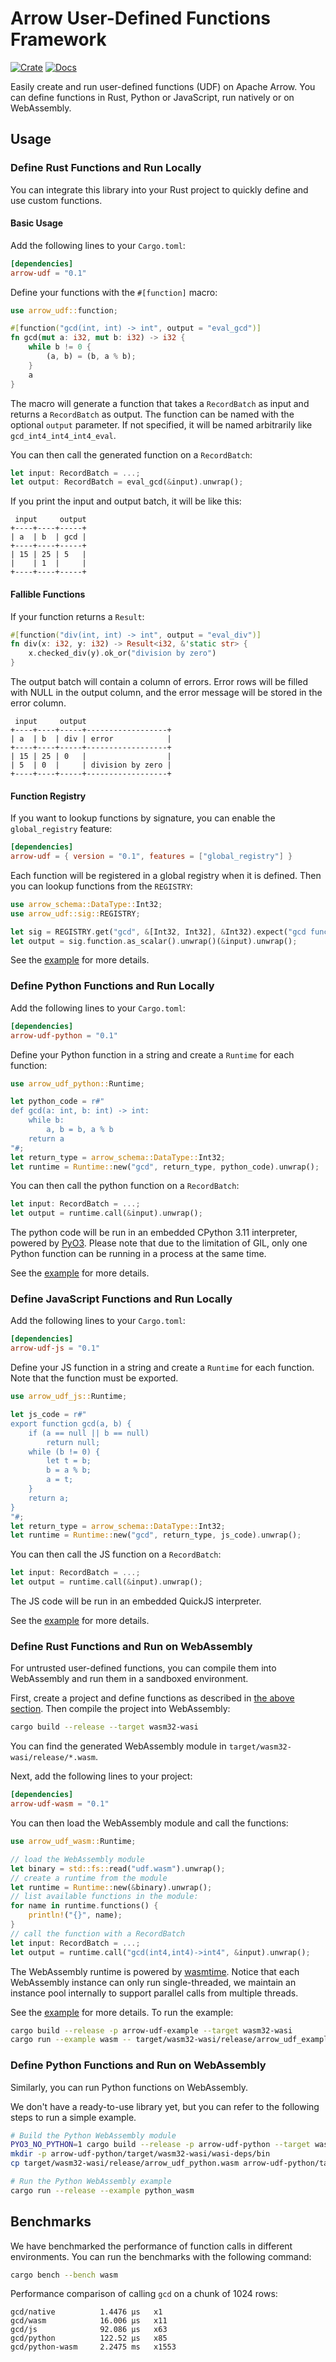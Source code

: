 # Arrow User-Defined Functions Framework

[![Crate](https://img.shields.io/crates/v/arrow-udf.svg)](https://crates.io/crates/arrow-udf)
[![Docs](https://docs.rs/arrow-udf/badge.svg)](https://docs.rs/arrow-udf)

Easily create and run user-defined functions (UDF) on Apache Arrow.
You can define functions in Rust, Python or JavaScript, run natively or on WebAssembly.

## Usage

### Define Rust Functions and Run Locally

You can integrate this library into your Rust project to quickly define and use custom functions.

#### Basic Usage

Add the following lines to your `Cargo.toml`:

```toml
[dependencies]
arrow-udf = "0.1"
```

Define your functions with the `#[function]` macro:

```rust
use arrow_udf::function;

#[function("gcd(int, int) -> int", output = "eval_gcd")]
fn gcd(mut a: i32, mut b: i32) -> i32 {
    while b != 0 {
        (a, b) = (b, a % b);
    }
    a
}
```

The macro will generate a function that takes a `RecordBatch` as input and returns a `RecordBatch` as output.
The function can be named with the optional `output` parameter.
If not specified, it will be named arbitrarily like `gcd_int4_int4_int4_eval`.

You can then call the generated function on a `RecordBatch`:

```rust
let input: RecordBatch = ...;
let output: RecordBatch = eval_gcd(&input).unwrap();
```

If you print the input and output batch, it will be like this:

```text
 input     output
+----+----+-----+
| a  | b  | gcd |
+----+----+-----+
| 15 | 25 | 5   |
|    | 1  |     |
+----+----+-----+
```

#### Fallible Functions

If your function returns a `Result`:

```rust
#[function("div(int, int) -> int", output = "eval_div")]
fn div(x: i32, y: i32) -> Result<i32, &'static str> {
    x.checked_div(y).ok_or("division by zero")
}
```

The output batch will contain a column of errors. Error rows will be filled with NULL in the output column,
and the error message will be stored in the error column.

```text
 input     output
+----+----+-----+------------------+
| a  | b  | div | error            |
+----+----+-----+------------------+
| 15 | 25 | 0   |                  |
| 5  | 0  |     | division by zero |
+----+----+-----+------------------+
```

#### Function Registry

If you want to lookup functions by signature, you can enable the `global_registry` feature:

```toml
[dependencies]
arrow-udf = { version = "0.1", features = ["global_registry"] }
```

Each function will be registered in a global registry when it is defined.
Then you can lookup functions from the `REGISTRY`:

```rust
use arrow_schema::DataType::Int32;
use arrow_udf::sig::REGISTRY;

let sig = REGISTRY.get("gcd", &[Int32, Int32], &Int32).expect("gcd function");
let output = sig.function.as_scalar().unwrap()(&input).unwrap();
```

See the [example](./arrow-udf/examples/rust.rs) for more details.

### Define Python Functions and Run Locally

Add the following lines to your `Cargo.toml`:

```toml
[dependencies]
arrow-udf-python = "0.1"
```

Define your Python function in a string and create a `Runtime` for each function:

```rust
use arrow_udf_python::Runtime;

let python_code = r#"
def gcd(a: int, b: int) -> int:
    while b:
        a, b = b, a % b
    return a
"#;
let return_type = arrow_schema::DataType::Int32;
let runtime = Runtime::new("gcd", return_type, python_code).unwrap();
```

You can then call the python function on a `RecordBatch`:

```rust
let input: RecordBatch = ...;
let output = runtime.call(&input).unwrap();
```

The python code will be run in an embedded CPython 3.11 interpreter, powered by [PyO3](pyo3.rs).
Please note that due to the limitation of GIL, only one Python function can be running in a process at the same time.

See the [example](./arrow-udf-python/examples/python.rs) for more details.

### Define JavaScript Functions and Run Locally

Add the following lines to your `Cargo.toml`:

```toml
[dependencies]
arrow-udf-js = "0.1"
```

Define your JS function in a string and create a `Runtime` for each function.
Note that the function must be exported.

```rust
use arrow_udf_js::Runtime;

let js_code = r#"
export function gcd(a, b) {
    if (a == null || b == null) 
        return null;
    while (b != 0) {
        let t = b;
        b = a % b;
        a = t;
    }
    return a;
}
"#;
let return_type = arrow_schema::DataType::Int32;
let runtime = Runtime::new("gcd", return_type, js_code).unwrap();
```

You can then call the JS function on a `RecordBatch`:

```rust
let input: RecordBatch = ...;
let output = runtime.call(&input).unwrap();
```

The JS code will be run in an embedded QuickJS interpreter.

See the [example](./arrow-udf-js/examples/js.rs) for more details.

### Define Rust Functions and Run on WebAssembly

For untrusted user-defined functions, you can compile them into WebAssembly and run them in a sandboxed environment.

First, create a project and define functions as described in [the above section](#define-rust-functions-and-run-locally).
Then compile the project into WebAssembly:

```sh
cargo build --release --target wasm32-wasi
```

You can find the generated WebAssembly module in `target/wasm32-wasi/release/*.wasm`.

Next, add the following lines to your project:

```toml
[dependencies]
arrow-udf-wasm = "0.1"
```

You can then load the WebAssembly module and call the functions:

```rust
use arrow_udf_wasm::Runtime;

// load the WebAssembly module
let binary = std::fs::read("udf.wasm").unwrap();
// create a runtime from the module
let runtime = Runtime::new(&binary).unwrap();
// list available functions in the module:
for name in runtime.functions() {
    println!("{}", name);
}
// call the function with a RecordBatch
let input: RecordBatch = ...;
let output = runtime.call("gcd(int4,int4)->int4", &input).unwrap();
```

The WebAssembly runtime is powered by [wasmtime](https://wasmtime.dev/). 
Notice that each WebAssembly instance can only run single-threaded, we maintain an instance pool internally to support parallel calls from multiple threads.

See the [example](./arrow-udf-wasm/examples/wasm.rs) for more details. To run the example:

```sh
cargo build --release -p arrow-udf-example --target wasm32-wasi
cargo run --example wasm -- target/wasm32-wasi/release/arrow_udf_example.wasm
```

### Define Python Functions and Run on WebAssembly

Similarly, you can run Python functions on WebAssembly.

We don't have a ready-to-use library yet, but you can refer to the following steps to run a simple example.

```sh
# Build the Python WebAssembly module
PYO3_NO_PYTHON=1 cargo build --release -p arrow-udf-python --target wasm32-wasi
mkdir -p arrow-udf-python/target/wasm32-wasi/wasi-deps/bin
cp target/wasm32-wasi/release/arrow_udf_python.wasm arrow-udf-python/target/wasm32-wasi/wasi-deps/bin/python.wasm

# Run the Python WebAssembly example
cargo run --release --example python_wasm
```

## Benchmarks

We have benchmarked the performance of function calls in different environments.
You can run the benchmarks with the following command:

```sh
cargo bench --bench wasm
```

Performance comparison of calling `gcd` on a chunk of 1024 rows:

```
gcd/native          1.4476 µs   x1
gcd/wasm            16.006 µs   x11
gcd/js              92.086 µs   x63
gcd/python          122.52 µs   x85
gcd/python-wasm     2.2475 ms   x1553
```
